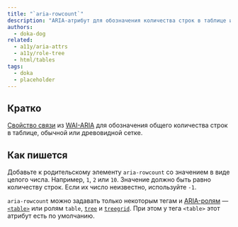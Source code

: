 ```yaml
---
title: "`aria-rowcount`"
description: "ARIA-атрибут для обозначения количества строк в таблице и обычной или древовидной сетке."
authors:
  - doka-dog
related:
  - a11y/aria-attrs
  - a11y/role-tree
  - html/tables
tags:
  - doka
  - placeholder
---
```


## Кратко

[Свойство связи](/a11y/aria-attrs/#atributy-svyazi) из [WAI-ARIA](/a11y/aria-intro/#specifikaciya) для обозначения общего количества строк в таблице, обычной или древовидной сетке.

## Как пишется

Добавьте к родительскому элементу `aria-rowcount` со значением в виде целого числа. Например, `1`, `2` или `10`. Значение должно быть равно количеству строк. Если их число неизвестно, используйте `-1`.

`aria-rowcount` можно задавать только некоторым тегам и [ARIA-ролям](/a11y/aria-roles/) — [`<table>`](/html/tables/) или ролям `table`, [`tree`](/a11y/role-tree/) и [`treegrid`](/a11y/role-treegrid/). При этом у тега `<table>` этот атрибут есть по умолчанию.
